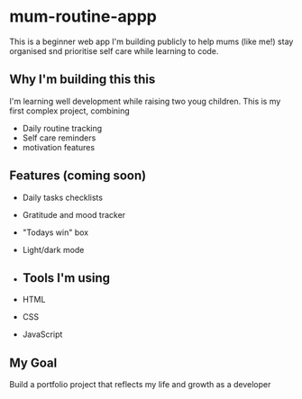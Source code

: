 # mum-routine-appp
This is a beginner web app I'm building publicly to help mums (like me!) stay organised snd prioritise self care while learning to code.
## Why I'm building this this 
I'm learning well development while raising two youg children. This is my first complex project, combining 
- Daily routine tracking
- Self care reminders
- motivation features

## Features (coming soon)
- Daily tasks checklists
- Gratitude and mood tracker
- "Todays win" box
- Light/dark mode
 
- ## Tools I'm using
- HTML
- CSS
- JavaScript

## My Goal
Build a portfolio project that reflects my life and growth as a developer 
